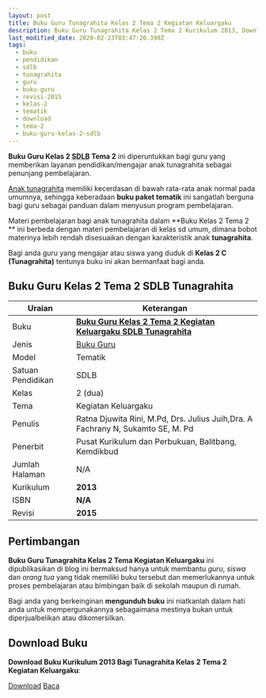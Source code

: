 ```yaml
---
layout: post
title: Buku Guru Tunagrahita Kelas 2 Tema 2 Kegiatan Keluargaku
description: Buku Guru Tunagrahita Kelas 2 Tema 2 Kurikulum 2013, Download buku Kelas 2 Tema 2 Kegiatan Keluargaku bagi tunagrahita
last_modified_date: 2020-02-23T03:47:20.398Z
tags:
  - buku
  - pendidikan
  - sdlb
  - tunagrahita
  - guru
  - buku-guru
  - revisi-2015
  - kelas-2
  - tematik
  - download
  - tema-2
  - buku-guru-kelas-2-sdlb
---
```


**Buku Guru Kelas 2 <abbr title="Sekolah Dasar Luar Biasa">SDLB</abbr> Tema 2** ini diperuntukkan bagi guru yang memberikan layanan pendidikan/mengajar anak tunagrahita sebagai penunjang pembelajaran.

[Anak tunagrahita](/teori/tunagrahita "Apa itu Tunagrahita") memiliki kecerdasan di bawah rata-rata anak normal pada umumnya, sehingga keberadaan **buku paket tematik** ini sangatlah berguna bagi guru sebagai panduan dalam menyusun program pembelajaran.

Materi pembelajaran bagi anak tunagrahita dalam **Buku Kelas 2 Tema 2 ** ini berbeda dengan materi pembelajaran di kelas sd umum, dimana bobot materinya lebih rendah disesuaikan dengan karakteristik anak **tunagrahita**.

Bagi anda guru yang mengajar atau siswa yang duduk di **Kelas 2 C (Tunagrahita)** tentunya buku ini akan bermanfaat bagi anda.

## Buku Guru Kelas 2 Tema 2 SDLB Tunagrahita  

|Uraian|Keterangan|
| --- | --- |
|Buku|<a href="/bse/buku-guru-tunagrahita-kelas-2-tema-2-kegiatan-keluargaku" title="Buku Guru Kelas 2 Tema 2 Kegiatan Keluargaku SDLB Tunagrahita"><strong>Buku Guru Kelas 2 Tema 2 Kegiatan Keluargaku SDLB Tunagrahita</strong></a>|
|Jenis|<a href="/bse" title="Buku Guru" target="_blank">Buku Guru</a>|
|Model|Tematik|
|Satuan Pendidikan|SDLB|
|Kelas|2 (dua)|
|Tema|Kegiatan Keluargaku|
|Penulis| Ratna Djuwita Rini, M.Pd, Drs. Julius Juih,Dra. A Fachrany N, Sukamto SE, M. Pd|
|Penerbit|Pusat Kurikulum dan Perbukuan, Balitbang, Kemdikbud|
|Jumlah Halaman|N/A|
|Kurikulum|<strong>2013</strong>|
|ISBN|<strong>N/A</strong>|
|Revisi|<strong>2015</strong>|

## Pertimbangan
**Buku Guru Tunagrahita Kelas 2 Tema Kegiatan Keluargaku** ini dipublikasikan di blog ini bermaksud hanya untuk membantu _guru_, _siswa_ dan _orang tua_ yang tidak memiliki buku tersebut dan memerlukannya untuk proses pembelajaran atau bimbingan baik di sekolah maupun di rumah.

Bagi anda yang berkeinginan <b>mengunduh buku</b> ini niatkanlah dalam hati anda untuk mempergunakannya sebagaimana mestinya bukan untuk diperjualbelikan atau dikomersilkan.
  
## Download Buku
**Download Buku Kurikulum 2013 Bagi Tunagrahita Kelas 2 Tema 2 Kegiatan Keluargaku**:
<p class="center"><a class="button download" href="https://docs.google.com/uc?export=download&id=1WoIa1pFWUwa7NISiU0UXY5dQb1ZExFsi" rel="nofollow" target="_blank" title="Download Buku Guru Tunagrahita Kelas 2 Tema Kegiatan Keluargaku">Download</a>
<a class="button demo" href="https://drive.google.com/file/d/1WoIa1pFWUwa7NISiU0UXY5dQb1ZExFsi/view" rel="nofollow" target="_blank" title="Download Buku Guru Tunagrahita Kelas 2 Tema Kegiatan Keluargaku">Baca</a></p>
